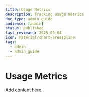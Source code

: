 ```yaml
---
title: Usage Metrics
description: Tracking usage metrics
doc_type: admin_guide
audience: [admin]
status: published
last_reviewed: 2025-05-04
icon: material/chart-areaspline
tags:
  - admin
  - admin_guide
---
```


# Usage Metrics

Add content here.
